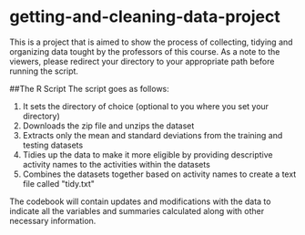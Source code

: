 # getting-and-cleaning-data-project
This is a project that is aimed to show the process of collecting, tidying and organizing data tought by the professors of this course. As a note to the viewers, please redirect your directory to your appropriate path before running the script.

##The R Script
The script goes as follows:

1. It sets the directory of choice (optional to you where you set your directory)
2. Downloads the zip file and unzips the dataset
3. Extracts only the mean and standard deviations from the training and testing datasets
4. Tidies up the data to make it more eligible by providing descriptive activity names to the activities within the datasets
5. Combines the datasets together based on activity names to create a text file called "tidy.txt"

The codebook will contain updates and modifications with the data to indicate all the variables and summaries calculated along with other necessary information. 
